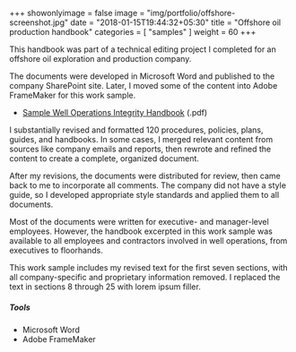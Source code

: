 +++
showonlyimage = false
image = "img/portfolio/offshore-screenshot.jpg"
date = "2018-01-15T19:44:32+05:30"
title = "Offshore oil production handbook"
categories = [
  "samples"
]
weight = 60
+++

This handbook was part of a technical editing project I completed for an offshore oil exploration and production company.

<!--more-->

The documents were developed in Microsoft Word and published to the company SharePoint site. Later, I moved some of the content into Adobe FrameMaker for this work sample.

* [Sample Well Operations Integrity Handbook](/samples/WellOpsIntHandbook.pdf) (.pdf)

I substantially revised and formatted 120 procedures, policies, plans, guides, and handbooks. In some cases, I merged relevant content from sources like company emails and reports, then rewrote and refined the content to create a complete, organized document.

After my revisions, the documents were distributed for review, then came back to me to incorporate all comments. The company did not have a style guide, so I developed appropriate style standards and applied them to all documents.

Most of the documents were written for executive- and manager-level employees. However, the handbook excerpted in this work sample was available to all employees and contractors involved in well operations, from executives to floorhands.

This work sample includes my revised text for the first seven sections, with all company-specific and proprietary information removed. I replaced the text in sections 8 through 25 with lorem ipsum filler.

##### Tools

* Microsoft Word
* Adobe FrameMaker
